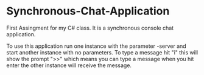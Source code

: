 # Synchronous-Chat-Application
First Assingment for my C# class. It is a synchronous console chat application.

To use this application run one instance with the parameter -server and start another instance with no parameters. To type a
message hit "i" this will show the prompt ">>" which means you can type a message when you hit enter the other instance will 
receive the message.

